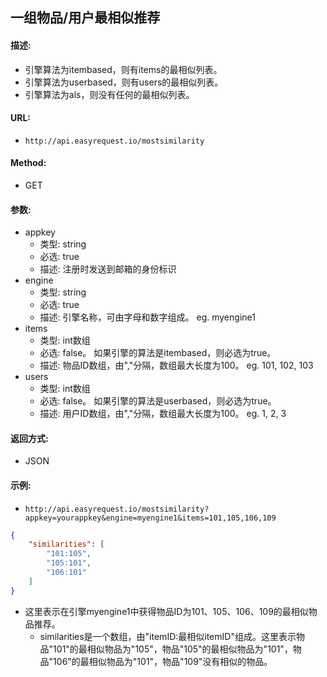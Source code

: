 ## 一组物品/用户最相似推荐
#### 描述:
* 引擎算法为itembased，则有items的最相似列表。
* 引擎算法为userbased，则有users的最相似列表。
* 引擎算法为als，则没有任何的最相似列表。

#### URL:
* `http://api.easyrequest.io/mostsimilarity`

#### Method:
* GET

#### 参数:
* appkey
   * 类型: string
   * 必选: true
   * 描述: 注册时发送到邮箱的身份标识
* engine
   * 类型: string
   * 必选: true
   * 描述: 引擎名称，可由字母和数字组成。 eg. myengine1
* items
   * 类型: int数组
   * 必选: false。 如果引擎的算法是itembased，则必选为true。
   * 描述: 物品ID数组，由","分隔，数组最大长度为100。 eg. 101, 102, 103 
* users
   * 类型: int数组
   * 必选: false。 如果引擎的算法是userbased，则必选为true。
   * 描述: 用户ID数组，由","分隔，数组最大长度为100。 eg. 1, 2, 3 


#### 返回方式:
* JSON   

#### 示例:
* `http://api.easyrequest.io/mostsimilarity?appkey=yourappkey&engine=myengine1&items=101,105,106,109`
```json
{
    "similarities": [
        "101:105",
        "105:101",
        "106:101"
    ]
}
```
* 这里表示在引擎myengine1中获得物品ID为101、105、106、109的最相似物品推荐。
   * similarities是一个数组，由"itemID:最相似itemID"组成。这里表示物品"101"的最相似物品为"105"，物品"105"的最相似物品为"101"，物品"106"的最相似物品为"101"，物品"109"没有相似的物品。